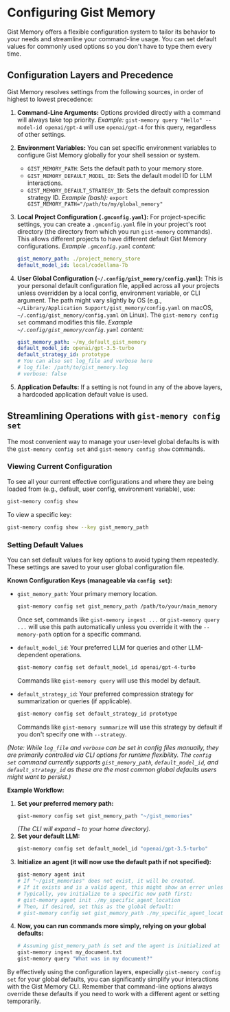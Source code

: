 # Configuring Gist Memory

Gist Memory offers a flexible configuration system to tailor its behavior to your needs and streamline your command-line usage. You can set default values for commonly used options so you don't have to type them every time.

## Configuration Layers and Precedence

Gist Memory resolves settings from the following sources, in order of highest to lowest precedence:

1.  **Command-Line Arguments:**
    Options provided directly with a command will always take top priority.
    *Example:* `gist-memory query "Hello" --model-id openai/gpt-4` will use `openai/gpt-4` for this query, regardless of other settings.

2.  **Environment Variables:**
    You can set specific environment variables to configure Gist Memory globally for your shell session or system.
    *   `GIST_MEMORY_PATH`: Sets the default path to your memory store.
    *   `GIST_MEMORY_DEFAULT_MODEL_ID`: Sets the default model ID for LLM interactions.
    *   `GIST_MEMORY_DEFAULT_STRATEGY_ID`: Sets the default compression strategy ID.
    *Example (bash):* `export GIST_MEMORY_PATH="/path/to/my/global_memory"`

3.  **Local Project Configuration (`.gmconfig.yaml`):**
    For project-specific settings, you can create a `.gmconfig.yaml` file in your project's root directory (the directory from which you run `gist-memory` commands).
    This allows different projects to have different default Gist Memory configurations.
    *Example `.gmconfig.yaml` content:*
    ```yaml
    gist_memory_path: ./project_memory_store
    default_model_id: local/codellama-7b
    ```

4.  **User Global Configuration (`~/.config/gist_memory/config.yaml`):**
    This is your personal default configuration file, applied across all your projects unless overridden by a local config, environment variable, or CLI argument. The path might vary slightly by OS (e.g., `~/Library/Application Support/gist_memory/config.yaml` on macOS, `~/.config/gist_memory/config.yaml` on Linux).
    The `gist-memory config set` command modifies this file.
    *Example `~/.config/gist_memory/config.yaml` content:*
    ```yaml
    gist_memory_path: ~/my_default_gist_memory
    default_model_id: openai/gpt-3.5-turbo
    default_strategy_id: prototype
    # You can also set log_file and verbose here
    # log_file: /path/to/gist_memory.log
    # verbose: false
    ```

5.  **Application Defaults:**
    If a setting is not found in any of the above layers, a hardcoded application default value is used.

## Streamlining Operations with `gist-memory config set`

The most convenient way to manage your user-level global defaults is with the `gist-memory config set` and `gist-memory config show` commands.

### Viewing Current Configuration

To see all your current effective configurations and where they are being loaded from (e.g., default, user config, environment variable), use:

```bash
gist-memory config show
```

To view a specific key:

```bash
gist-memory config show --key gist_memory_path
```

### Setting Default Values

You can set default values for key options to avoid typing them repeatedly. These settings are saved to your user global configuration file.

**Known Configuration Keys (manageable via `config set`):**

*   `gist_memory_path`: Your primary memory location.
    ```bash
    gist-memory config set gist_memory_path /path/to/your/main_memory
    ```
    Once set, commands like `gist-memory ingest ...` or `gist-memory query ...` will use this path automatically unless you override it with the `--memory-path` option for a specific command.

*   `default_model_id`: Your preferred LLM for queries and other LLM-dependent operations.
    ```bash
    gist-memory config set default_model_id openai/gpt-4-turbo
    ```
    Commands like `gist-memory query` will use this model by default.

*   `default_strategy_id`: Your preferred compression strategy for summarization or queries (if applicable).
    ```bash
    gist-memory config set default_strategy_id prototype
    ```
    Commands like `gist-memory summarize` will use this strategy by default if you don't specify one with `--strategy`.

*(Note: While `log_file` and `verbose` can be set in config files manually, they are primarily controlled via CLI options for runtime flexibility. The `config set` command currently supports `gist_memory_path`, `default_model_id`, and `default_strategy_id` as these are the most common global defaults users might want to persist.)*


**Example Workflow:**

1.  **Set your preferred memory path:**
    ```bash
    gist-memory config set gist_memory_path "~/gist_memories"
    ```
    *(The CLI will expand `~` to your home directory).*
2.  **Set your default LLM:**
    ```bash
    gist-memory config set default_model_id "openai/gpt-3.5-turbo"
    ```
3.  **Initialize an agent (it will now use the default path if not specified):**
    ```bash
    gist-memory agent init
    # If "~/gist_memories" does not exist, it will be created.
    # If it exists and is a valid agent, this might show an error unless it's empty or a different path is given.
    # Typically, you initialize to a specific new path first:
    # gist-memory agent init ./my_specific_agent_location
    # Then, if desired, set this as the global default:
    # gist-memory config set gist_memory_path ./my_specific_agent_location
    ```
4.  **Now, you can run commands more simply, relying on your global defaults:**
    ```bash
    # Assuming gist_memory_path is set and the agent is initialized at that path
    gist-memory ingest my_document.txt
    gist-memory query "What was in my document?"
    ```

By effectively using the configuration layers, especially `gist-memory config set` for your global defaults, you can significantly simplify your interactions with the Gist Memory CLI. Remember that command-line options always override these defaults if you need to work with a different agent or setting temporarily.
```
